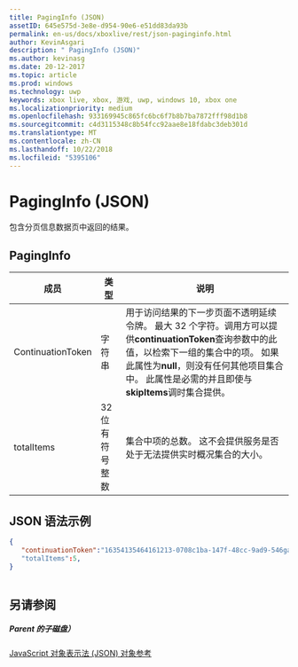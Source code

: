 ```yaml
---
title: PagingInfo (JSON)
assetID: 645e575d-3e8e-d954-90e6-e51dd83da93b
permalink: en-us/docs/xboxlive/rest/json-paginginfo.html
author: KevinAsgari
description: " PagingInfo (JSON)"
ms.author: kevinasg
ms.date: 20-12-2017
ms.topic: article
ms.prod: windows
ms.technology: uwp
keywords: xbox live, xbox, 游戏, uwp, windows 10, xbox one
ms.localizationpriority: medium
ms.openlocfilehash: 933169945c865fc6bc6f7b8b7ba7872fff98d1b8
ms.sourcegitcommit: c4d3115348c8b54fcc92aae8e18fdabc3deb301d
ms.translationtype: MT
ms.contentlocale: zh-CN
ms.lasthandoff: 10/22/2018
ms.locfileid: "5395106"
---
```

# <a name="paginginfo-json"></a>PagingInfo (JSON)
包含分页信息数据页中返回的结果。 
<a id="ID4EN"></a>

 
## <a name="paginginfo"></a>PagingInfo
 
| 成员| 类型| 说明| 
| --- | --- | --- | 
| ContinuationToken| 字符串| 用于访问结果的下一步页面不透明延续令牌。 最大 32 个字符。调用方可以提供<b>continuationToken</b>查询参数中的此值，以检索下一组的集合中的项。 如果此属性为<b>null</b>，则没有任何其他项目集合中。 此属性是必需的并且即使与<b>skipItems</b>调时集合提供。| 
| totalItems| 32 位有符号整数| 集合中项的总数。 这不会提供服务是否处于无法提供实时概况集合的大小。| 
  
<a id="ID4E4B"></a>

 
## <a name="sample-json-syntax"></a>JSON 语法示例
 

```json
{
   "continuationToken":"16354135464161213-0708c1ba-147f-48cc-9ad9-546gaadg648"
   "totalItems":5,
}
    
```

  
<a id="ID4EGC"></a>

 
## <a name="see-also"></a>另请参阅
 
<a id="ID4EIC"></a>

 
##### <a name="parent"></a>Parent 的子磁盘） 

[JavaScript 对象表示法 (JSON) 对象参考](atoc-xboxlivews-reference-json.md)

   